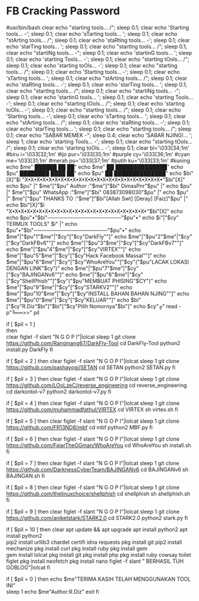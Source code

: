 # FB Cracking Password

#usr/bin/bash
clear
echo "starting tools... /";
sleep 0.1;
clear
echo 'Starting tools... -';
sleep 0.1;
clear
echo 'sTarting tools... \';
sleep 0.1;
clear
echo "stArting tools... /";
sleep 0.1;
clear
echo 'staRting tools... -';
sleep 0.1;
clear
echo 'starTing tools... \';
sleep 0.1;
clear
echo "startIng tools... /";
sleep 0.1;
clear
echo "startiNg tools... -";
sleep 0.1;
clear
echo 'startinG tools... \';
sleep 0.1;
clear
echo 'starting Tools... -';
sleep 0.1;
clear
echo "starting tOols... /";
sleep 0.1;
clear
echo 'starting toOls... -';
sleep 0.1;
clear
echo "starting tools... /";
sleep 0.1;
clear
echo 'Starting tools... -';
sleep 0.1;
clear
echo 'sTarting tools... \';
sleep 0.1;
clear
echo "stArting tools... /";
sleep 0.1;
clear
echo 'staRting tools... -';
sleep 0.1;
clear
echo 'starTing tools... \';
sleep 0.1;
clear
echo "startIng tools... /";
sleep 0.1;
clear
echo "startiNg tools... -";
sleep 0.1;
clear
echo 'startinG tools... \';
sleep 0.1;
clear
echo 'starting Tools... -';
sleep 0.1;
clear
echo "starting tOols... /";
sleep 0.1;
clear
echo 'starting toOls... -';
sleep 0.1;
clear
echo "starting tools... /";
sleep 0.1;
clear
echo 'Starting tools... -';
sleep 0.1;
clear
echo 'sTarting tools... \';
sleep 0.1;
clear
echo "stArting tools... /";
sleep 0.1;
clear
echo 'staRting tools... -';
sleep 0.1;
clear
echo 'starTing tools... \';
sleep 0.1;
clear
echo "startIng tools... /";
sleep 0.1;
clear
echo "SABAR MEMEK -";
sleep 0.4;
clear
echo 'SABAR NJING!... \';
sleep 1;
clear
echo 'starting Tools... -';
sleep 0.1;
clear
echo "starting tOols... /";
sleep 0.1;
clear
echo 'starting toOls... -';
sleep 0.1;
clear
bi='\033[34;1m' #biru
i='\033[32;1m' #ijo
pur='\033[35;1m' #purple
cy='\033[36;1m' #cyan
me='\033[31;1m' #merah
pu='\033[37;1m' #putih
ku='\033[33;1m' #kuning
echo $me"                 ██████    ██    ██"
echo $me"                 ██  ██████████████"
echo $pu"                 ████████  ████  ██"
echo $pu"                 ██  ██████████████"
echo $bi"[X]"$i "X•X•X•X•X•X•X•X•X•X•X•X•X•X•X•X•X•X•X•X•X•X•X•"$bi"[X]"
echo $pu" |" $me"["$pu" Author :"$me"]"$bi" DimasPnr"$pu"                            |"
echo $pu" |" $me"["$pu" WhatsApp :"$me"]"$bi" 083873098030"$pu"                      |"
echo $pu" |" $me"["$pu" THANKS TO :"$me"]"$bi"[Allah Swt] [Deray] [Faiz]"$pu"        |"
echo $bi"[X]"$i "X•X•X•X•X•X•X•X•X•X•X•X•X•X•X•X•X•X•X•X•X•X•X•"$bi"[X]"
echo
echo $pu"•"$bi"────────────────────"$pu"•"
echo $i"|"$cy"   TERMUX TOOLS"  $i"    |"
echo $pu"•"$bi"────────────────────"$pu"•"
echo $me"|"$pu"1"$me"|"$cy"["$cy"DarkFly""]"
echo $me"|"$pu"2"$me"|"$cy"["$cy"DarkFBv6""]"
echo $me"|"$pu"3"$me"|"$cy"["$cy"DarkFBv7""]"
echo $me"|"$pu"4"$me"|"$cy"["$cy"VIRTEX""]"
echo $me"|"$pu"5"$me"|"$cy"["$cy"Hack Facebook Massal""]"
echo $me"|"$pu"6"$me"|"$cy"["$cy"WhoAreYou""]"$cy"("$pu"LACAK LOKASI DENGAN LINK"$cy")"
echo $me"|"$pu"7"$me"|"$cy"["$cy"BAJINGANv6""]"
echo $me"|"$pu"8"$me"|"$cy"["$cy"ShellPhish""]"$cy"("$pu"MEMBUAT PHISING"$CY")"
echo $me"|"$pu"9"$me"|"$cy"["$cy"STARKV2""]"
echo $me"|"$pu"10"$me"|"$cy"["$cy"INSTALL BAHAN BAHAN NJING""]"
echo $me"|"$pu"0"$me"|"$cy"["$cy"KELUAR""]"
echo $bi"["$cy"R.Diz"$bi"]"$bi"["$cy"Pilih Nomornya"$bi"]"
echo $cy"╔"
read -p"╚══>>" pil

if [ $pil = 1 ]   
then                                                      
clear
figlet -f slant "N G O P I"|lolcat
sleep 1
git clone https://github.com/Ranginang67/DarkFly-Tool
cd DarkFly-Tool
python2 install.py
DarkFly
fi

if [ $pil = 2 ]
then
clear
figlet -f slant "N G O P I"|lolcat
sleep 1
git clone https://github.com/pashayogi/SETAN
cd SETAN
python2 SETAN.py
fi

if [ $pil = 3 ]
then
clear
figlet -f slant "N G O P I"|lolcat
sleep 1
git clone https://github.com/LOoLzeC/reverse_engineering
cd reverse_engineering
cd darkontol-v7
python2 darkontol-v7.py
fi

if [ $pil = 4 ]
then 
clear
figlet -f slant "N G O P I"|lolcat
sleep 1
git clone https://github.com/muhammadfathul/VIRTEX
cd VIRTEX
sh virtex.sh
fi

if [ $pil = 5 ]
then
clear
figlet -f slant "N G O P I"|lolcat
sleep 1
git clone https://github.com/FR13ND8/mbf
cd mbf
python2 MBF.py
fi

if [ $pil = 6 ]
then
clear
figlet -f slant "N G O P I"|lolcat
sleep 1
git clone https://github.com/FajarTheGGman/WhoAreYou
cd WhoAreYou
sh install.sh
fi

if [ $pil = 7 ]
then
clear
figlet -f slant "N G O P I"|lolcat
sleep 1
git clone https://github.com/DarknessCyberTeam/BAJINGANv6
cd BAJINGANv6
sh BAJINGAN.sh
fi

if [ $pil = 8 ]
then
clear
figlet -f slant "N G O P I"|lolcat
sleep 1
git clone https://github.com/thelinuxchoice/shellphish
cd shellphish
sh shellphish.sh
fi

if [ $pil = 9 ]
then 
clear
figlet -f slant "N G O P I"|lolcat
sleep 1
git clone https://github.com/aniketstark/STARK2.0
cd STARK2.0
python2 stark.py
fi

if [ $pil = 10 ]
then
clear
apt update && apt upgrade
apt install python2
apt install python2                                                                     
pip2 install urllib3 chardet certifi idna requests
pkg install git
pip2 install mechanize
pkg install curl
pkg install ruby
pkg install gem                                                                         
gem install lolcat
pkg install git
pkg install php
pkg install ruby cowsay toilet figlet
pkg install neofetch
pkg install nano
figlet -f slant " BERHASIL TUH GOBLOG"|lolcat
fi

if [ $pil = 0 ]
then
echo $me"TERIMA KASIH TELAH MENGGUNAKAN TOOL INI"                                       
sleep 1
echo $me"Author:R.Diz"
exit
fi
